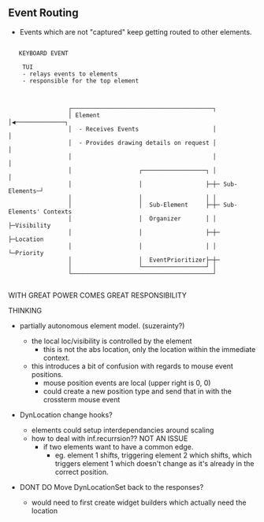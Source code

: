 
## Event Routing

 -  Events which are not "captured" keep getting routed to other elements.



```
                                                                                             
   KEYBOARD EVENT                                                                            
                                                                                             
    TUI                                                                                      
    - relays events to elements                                                               
    - responsible for the top element                                                        
                                                                                             
                                                                                             
                                                                                             
                 ┌────────────────────────────────────────┐                                  
                 │ Element                                │◀──────────────┐                  
                 │  - Receives Events                     │               │                 
                 │  - Provides drawing details on request │               │                     
                 │                                        │               │                  
                 │                   ┌──────────────────┐ │               │                   
                 │                   │                  ├─┼─ Sub-Elements─┘                  
                 │                   │                  │ │                                      
                 │                   │  Sub-Element     ├─┼─ Sub-Elements' Contexts
                 │                   │  Organizer       │ │   ├─Visibility                    
                 │                   │                  ├─┼─  ├─Location          
                 │                   │                  │ │   └─Priority          
                 │                   │  EventPrioritizer├─┼─                          
                 │                   └──────────────────┘ │                                  
                 └────────────────────────────────────────┘                                  
                                                                                             
```

WITH GREAT POWER COMES GREAT RESPONSIBILITY 

THINKING
 - partially autonomous element model. (suzerainty?)
   - the local loc/visibility is controlled by the element
     - this is not the abs location, only the location within the immediate
       context.
   - this introduces a bit of confusion with regards to mouse event positions. 
     - mouse position events are local (upper right is 0, 0) 
     - could create a new position type and send that in with the crossterm mouse
       event 

 - DynLocation change hooks?
   - elements could setup interdependancies around scaling
   - how to deal with inf.recurrsion?? NOT AN ISSUE
     - if two elements want to have a common edge.
       - eg. element 1 shifts, triggering element 2 which shifts, which triggers
         element 1 which doesn't change as it's already in the correct position. 
 - DONT DO Move DynLocationSet back to the responses?
   - would need to first create widget builders which actually need the location
